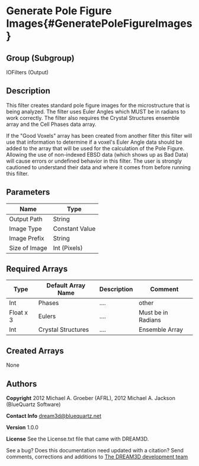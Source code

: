 Generate Pole Figure Images{#GeneratePoleFigureImages}
=====

## Group (Subgroup) ##
IOFilters (Output)


## Description ##
This filter creates standard pole figure images for the microstructure that is being analyzed. The filter uses Euler Angles which MUST be in radians to work correctly. The filter also requires the Crystal Structures ensemble array and the Cell Phases data array.

If the "Good Voxels" array has been created from another filter this filter will use that information to determine if a voxel's Euler Angle data should be added to the array that will be used for the calculation of the Pole Figure. Allowing the use of non-indexed EBSD data (which shows up as Bad Data) will cause errors or undefined behavior in this filter. The user is strongly cautioned to understand their data and where it comes from before running this filter.

## Parameters ##
| Name             | Type |
|------------------|------|
| Output Path | String |
| Image Type | Constant Value |  
| Image Prefix| String |  
| Size of Image | Int (Pixels) |


## Required Arrays ##

| Type | Default Array Name | Description | Comment |
|------|--------------------|-------------|---------|
| Int  | Phases           | ....        | other   |  
| Float x 3  | Eulers           | ....        | Must be in Radians   |  
|   Int | Crystal Structures           | ....        | Ensemble Array   |


## Created Arrays ##

None



## Authors ##

**Copyright** 2012 Michael A. Groeber (AFRL), 2012 Michael A. Jackson (BlueQuartz Software)

**Contact Info** dream3d@bluequartz.net

**Version** 1.0.0

**License**  See the License.txt file that came with DREAM3D.



See a bug? Does this documentation need updated with a citation? Send comments, corrections and additions to [The DREAM3D development team](mailto:dream3d@bluequartz.net?subject=Documentation%20Correction)
